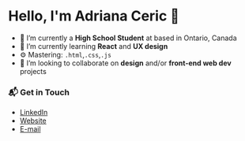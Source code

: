# Hello, I'm Adriana Ceric 👋

- 🔭 I’m currently a **High School Student** at based in Ontario, Canada
- 🌱 I’m currently learning **React** and **UX design**
- ⚙️ Mastering: `.html`,`.css`,`.js`
- 👯 I’m looking to collaborate on **design** and/or **front-end web dev** projects

### 📬 Get in Touch
- [LinkedIn](https://www.linkedin.com/in/adriana-ceric/)
- [Website](adrianaceric.github.io)
- [E-mail](adriana.ceric@gmail.com)


[github]: https://github.com/federico-dondi
[site]: https://adrianaceric.github.io
